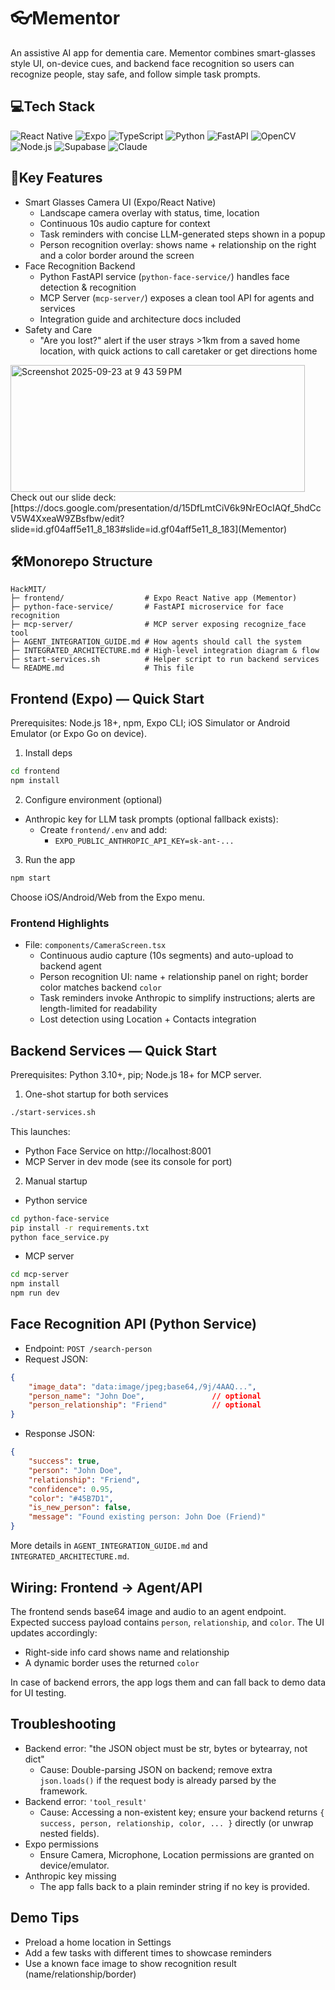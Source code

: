# 👓Mementor 

An assistive AI app for dementia care. Mementor combines smart-glasses style UI, on-device cues, and backend face recognition so users can recognize people, stay safe, and follow simple task prompts.

## 💻Tech Stack

<p align="left">
	<img alt="React Native" src="https://img.shields.io/badge/React%20Native-20232A?style=for-the-badge&logo=react&logoColor=61DAFB" />
	<img alt="Expo" src="https://img.shields.io/badge/Expo-000020?style=for-the-badge&logo=expo&logoColor=white" />
	<img alt="TypeScript" src="https://img.shields.io/badge/TypeScript-3178C6?style=for-the-badge&logo=typescript&logoColor=white" />
	<img alt="Python" src="https://img.shields.io/badge/Python-3776AB?style=for-the-badge&logo=python&logoColor=white" />
	<img alt="FastAPI" src="https://img.shields.io/badge/FastAPI-009688?style=for-the-badge&logo=fastapi&logoColor=white" />
	<img alt="OpenCV" src="https://img.shields.io/badge/OpenCV-5C3EE8?style=for-the-badge&logo=opencv&logoColor=white" />
	<img alt="Node.js" src="https://img.shields.io/badge/Node.js-43853D?style=for-the-badge&logo=node.js&logoColor=white" />
	<img alt="Supabase" src="https://img.shields.io/badge/Supabase-3ECF8E?style=for-the-badge&logo=supabase&logoColor=white" />
	<img alt="Claude" src="https://img.shields.io/badge/Claude%20(Anthropic)-000000?style=for-the-badge&logoColor=white" />
</p>

## 🔑Key Features

- Smart Glasses Camera UI (Expo/React Native)
	- Landscape camera overlay with status, time, location
	- Continuous 10s audio capture for context
	- Task reminders with concise LLM-generated steps shown in a popup
	- Person recognition overlay: shows name + relationship on the right and a color border around the screen
- Face Recognition Backend
	- Python FastAPI service (`python-face-service/`) handles face detection & recognition
	- MCP Server (`mcp-server/`) exposes a clean tool API for agents and services
	- Integration guide and architecture docs included
- Safety and Care
	- "Are you lost?" alert if the user strays >1km from a saved home location, with quick actions to call caretaker or get directions home

 <img width="471" height="203" alt="Screenshot 2025-09-23 at 9 43 59 PM" src="https://github.com/user-attachments/assets/d99de345-fe47-44ec-b1f3-cb220bfddb66" />
 Check out our slide deck: [https://docs.google.com/presentation/d/15DfLmtCiV6k9NrEOcIAQf_5hdCcV5W4XxeaW9ZBsfbw/edit?slide=id.gf04aff5e11_8_183#slide=id.gf04aff5e11_8_183](Mementor)


## 🛠️Monorepo Structure

```
HackMIT/
├─ frontend/                  # Expo React Native app (Mementor)
├─ python-face-service/       # FastAPI microservice for face recognition
├─ mcp-server/                # MCP server exposing recognize_face tool
├─ AGENT_INTEGRATION_GUIDE.md # How agents should call the system
├─ INTEGRATED_ARCHITECTURE.md # High-level integration diagram & flow
├─ start-services.sh          # Helper script to run backend services
└─ README.md                  # This file
```

## Frontend (Expo) — Quick Start

Prerequisites: Node.js 18+, npm, Expo CLI; iOS Simulator or Android Emulator (or Expo Go on device).

1. Install deps
```bash
cd frontend
npm install
```

2. Configure environment (optional)
- Anthropic key for LLM task prompts (optional fallback exists):
	- Create `frontend/.env` and add:
		- `EXPO_PUBLIC_ANTHROPIC_API_KEY=sk-ant-...`

3. Run the app
```bash
npm start
```
Choose iOS/Android/Web from the Expo menu.

### Frontend Highlights
- File: `components/CameraScreen.tsx`
	- Continuous audio capture (10s segments) and auto-upload to backend agent
	- Person recognition UI: name + relationship panel on right; border color matches backend `color`
	- Task reminders invoke Anthropic to simplify instructions; alerts are length-limited for readability
	- Lost detection using Location + Contacts integration

## Backend Services — Quick Start

Prerequisites: Python 3.10+, pip; Node.js 18+ for MCP server.

1. One-shot startup for both services
```bash
./start-services.sh
```
This launches:
- Python Face Service on http://localhost:8001
- MCP Server in dev mode (see its console for port)

2. Manual startup
- Python service
```bash
cd python-face-service
pip install -r requirements.txt
python face_service.py
```
- MCP server
```bash
cd mcp-server
npm install
npm run dev
```

## Face Recognition API (Python Service)

- Endpoint: `POST /search-person`
- Request JSON:
```json
{
	"image_data": "data:image/jpeg;base64,/9j/4AAQ...",
	"person_name": "John Doe",               // optional
	"person_relationship": "Friend"          // optional
}
```
- Response JSON:
```json
{
	"success": true,
	"person": "John Doe",
	"relationship": "Friend",
	"confidence": 0.95,
	"color": "#45B7D1",
	"is_new_person": false,
	"message": "Found existing person: John Doe (Friend)"
}
```
More details in `AGENT_INTEGRATION_GUIDE.md` and `INTEGRATED_ARCHITECTURE.md`.

## Wiring: Frontend → Agent/API

The frontend sends base64 image and audio to an agent endpoint. Expected success payload contains `person`, `relationship`, and `color`. The UI updates accordingly:
- Right-side info card shows name and relationship
- A dynamic border uses the returned `color`

In case of backend errors, the app logs them and can fall back to demo data for UI testing.

## Troubleshooting

- Backend error: "the JSON object must be str, bytes or bytearray, not dict"
	- Cause: Double-parsing JSON on backend; remove extra `json.loads()` if the request body is already parsed by the framework.
- Backend error: `'tool_result'`
	- Cause: Accessing a non-existent key; ensure your backend returns `{ success, person, relationship, color, ... }` directly (or unwrap nested fields).
- Expo permissions
	- Ensure Camera, Microphone, Location permissions are granted on device/emulator.
- Anthropic key missing
	- The app falls back to a plain reminder string if no key is provided.

## Demo Tips

- Preload a home location in Settings
- Add a few tasks with different times to showcase reminders
- Use a known face image to show recognition result (name/relationship/border)


